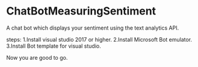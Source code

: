 # ChatBotMeasuringSentiment
A chat bot which displays your sentiment using the text analytics API.

steps: 
1.Install visual studio 2017 or higher.
2.Install Microsoft Bot emulator.
3.Install Bot template for visual studio.

Now you are good to go.
